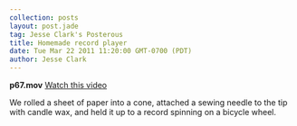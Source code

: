 ```yaml
---
collection: posts
layout: post.jade
tag: Jesse Clark's Posterous
title: Homemade record player
date: Tue Mar 22 2011 11:20:00 GMT-0700 (PDT)
author: Jesse Clark
---
```


<strong>p67.mov</strong>
<a href="/posterous-import/2011/03/361408-p67.mov">Watch this video</a>

We rolled a sheet of paper into a cone, attached a sewing needle to the tip with candle wax, and held it up to a record spinning on a bicycle wheel.
